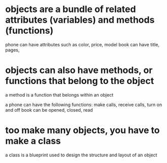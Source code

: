 # objects are a bundle of related attributes (variables) and methods (functions)

phone can have attributes such as color, price, model
book can have title, pages, 

# objects can also have methods, or functions that belong to the object
a method is a function that belongs within an object

a phone can have the following functions: make calls, receive calls, turn on and off
book can be opened, closed, read

# too make many objects, you have to make a class
a class is a blueprint used to design the structure and layout of an object